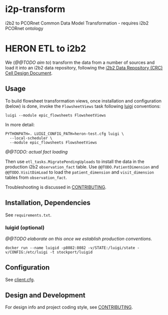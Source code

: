 # i2p-transform
i2b2 to PCORnet Common Data Model Transformation - requires i2b2 PCORnet ontology

# HERON ETL to i2b2

We (*@@TODO aim to*) transform the data from a number of sources and
load it into an i2b2 data repository, following the
[i2b2 Data Repository (CRC) Cell Design Document][CRC].

[CRC]: https://www.i2b2.org/software/files/PDF/current/CRC_Design.pdf

## Usage

To build flowsheet transformation views,
once installation and configuration (below) is done, invoke the
`FlowsheetViews` task following [luigi][] conventions:

    luigi --module epic_flowsheets FlowsheetViews

In more detail:

    PYTHONPATH=. LUIGI_CONFIG_PATH=heron-test.cfg luigi \
      --local-scheduler \
      --module epic_flowsheets FlowsheetViews

*@@TODO: actual fact loading*

Then use `etl_tasks.MigratePendingUploads` to install the data in the
production i2b2 `observation_fact` table. Use
`@@TODO.PatientDimension` and `@@TODO.VisitDimLoad` to load the
`patient_dimension` and `visit_dimension` tables from
`observation_fact`.

[luigi]: https://github.com/spotify/luigi

Troubleshooting is discussed in [CONTRIBUTING][].

## Installation, Dependencies

See `requirements.txt`.

### luigid (optional)

 *@@TODO elaborate on this once we establish production conventions.*

    docker run --name luigid -p8082:8082 -v/STATE:/luigi/state -v/CONFIG:/etc/luigi -t stockport/luigid


## Configuration

See [client.cfg](client.cfg).

## Design and Development

For design info and project coding style, see [CONTRIBUTING][].

[CONTRIBUTING]: CONTRIBUTING.md

